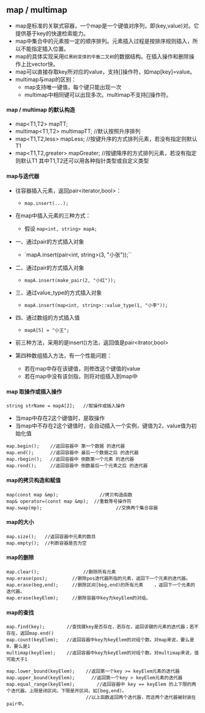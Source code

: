 ## map / multimap
* map是标准的关联式容器，一个map是一个键值对序列，即(key,value)对。它提供基于key的快速检索能力。
* map中集合中的元素按一定的顺序排列。元素插入过程是按排序规则插入，所以不能指定插入位置。
* map的具体实现采用`红黑树变体的平衡二叉树`的数据结构。在插入操作和删除操作上比vector快。
* map可以直接存取key所对应的value，支持[]操作符，如map[key]=value。
* multimap与map的区别：
  * map支持唯一键值，每个键只能出现一次
  * multimap中相同键可以出现多次。multimap不支持[]操作符。


#### map / multimap 的默认构造
* map<T1,T2> mapTT;
* multimap<T1,T2>  multimapTT;        //默认按照升序排列
* map<T1,T2,less<T1>> mapLess;        //按键升序的方式排列元素，若没有指定则默认T1
* map<T1,T2,greater<T1>> mapGreater;  //按键降序的方式排列元素，若没有指定则默认T1
其中T1,T2还可以用各种指针类型或自定义类型


#### map与迭代器
* 往容器插入元素，返回pair<iterator,bool>：
  * `map.insert(...);`  
* 在map中插入元素的三种方式：
  * 假设  `map<int, string> mapA;`
* 一、通过pair的方式插入对象
  * `mapA.insert(pair<int, string>(3, "小张"));``
* 二、通过pair的方式插入对象
  * `mapA.insert(make_pair(2, "小红"));`
* 三、通过value_type的方式插入对象
  * `mapA.insert(map<int, string>::value_type(1, "小李"));`
* 四、通过数组的方式插入值
  * `mapA[5] = "小王";`

* 前三种方法，采用的是insert()方法，返回值是pair<itrator,bool>
* 第四种数组插入方法，有一个性能问题：
  * 若在map中存在该键值，则修改这个键值的value
  * 若在map中没有该剑指，则将对组插入到map中


#### map 取操作或插入操作
`string strName = mapA[2];   //取操作或插入操作`
* 当map中存在2这个键值时，是取操作
* 当map中不存在2这个键值时，会自动插入一个实例，键值为2，value值为初始化值
```
map.begin();    //返回容器中 第一个数据 的迭代器
map.end();      //返回容器中 最后一个数据之后 的迭代器
map.rbegin();   //返回容器中 倒数第一个元素 的迭代器
map.rend();     //返回容器中 倒数最后一个元素之后 的迭代器
```


#### map的拷贝构造和赋值
```
map(const map &mp);		          //拷贝构造函数
map& operator=(const map &mp);	//重载等号操作符
map.swap(mp);				            //交换两个集合容器
```



#### map的大小
```
map.size();	  //返回容器中元素的数目
map.empty();  //判断容器是否为空
```


#### map的删除
```
map.clear();		        //删除所有元素
map.erase(pos);	        //删除pos迭代器所指的元素，返回下一个元素的迭代器。
map.erase(beg,end);	    //删除区间[beg,end)的所有元素	，返回下一个元素的迭代器。
map.erase(keyElem);     //删除容器中key为keyElem的对组。
```


#### map的查找
```
map.find(key);        //查找键key是否存在，若存在，返回该键的元素的迭代器；若不存在，返回map.end()
map.count(keyElem);   //返回容器中key为keyElem的对组个数。对map来说，要么是0，要么是1
multimap(keyElem);    //返回容器中key为keyElem的对组个数。对multimap来说，值可能大于1

map.lower_bound(keyElem);    //返回第一个key >= keyElem元素的迭代器
map.upper_bound(keyElem);	   //返回第一个key > keyElem元素的迭代器
map.equal_range(keyElem);		 //返回容器中 key == keyElem 的上下限的两个迭代器。上限是闭区间，下限是开区间，如[beg,end)。
                             //以上函数返回两个迭代器，而这两个迭代器被封装在pair中。
```

